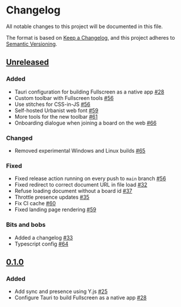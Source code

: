 # Changelog

All notable changes to this project will be documented in this file.

The format is based on [Keep a Changelog](https://keepachangelog.com/en/1.0.0/),
and this project adheres to [Semantic Versioning](https://semver.org/spec/v2.0.0.html).

## [Unreleased]

### Added

- Tauri configuration for building Fullscreen as a native app [#28](https://github.com/interalia-studio/fullscreen/pull/28)
- Custom toolbar with Fullscreen tools [#56](https://github.com/interalia-studio/fullscreen/pull/56)
- Use stitches for CSS-in-JS [#56](https://github.com/interalia-studio/fullscreen/pull/56)
- Self-hosted Urbanist web font [#59](https://github.com/interalia-studio/fullscreen/pull/59)
- More tools for the new toolbar [#61](https://github.com/interalia-studio/fullscreen/pull/61)
- Onboarding dialogue when joining a board on the web [#66](https://github.com/interalia-studio/fullscreen/pull/66)

### Changed

- Removed experimental Windows and Linux builds [#65](https://github.com/interalia-studio/fullscreen/pull/65)

### Fixed

- Fixed release action running on every push to `main` branch [#56](https://github.com/interalia-studio/fullscreen/pull/56)
- Fixed redirect to correct document URL in file load [#32](https://github.com/interalia-studio/fullscreen/pull/32)
- Refuse loading document without a board id [#37](https://github.com/interalia-studio/fullscreen/pull/37)
- Throttle presence updates [#35](https://github.com/interalia-studio/fullscreen/pull/35)
- Fix CI cache [#60](https://github.com/interalia-studio/fullscreen/pull/60)
- Fixed landing page rendering [#59](https://github.com/interalia-studio/fullscreen/pull/59)

### Bits and bobs

- Added a changelog [#33](https://github.com/interalia-studio/fullscreen/pull/33)
- Typescript config [#64](https://github.com/interalia-studio/fullscreen/pull/64)

## [0.1.0]

### Added

- Add sync and presence using Y.js [#25](https://github.com/interalia-studio/fullscreen/pull/25)
- Configure Tauri to build Fullscreen as a native app [#28](https://github.com/interalia-studio/fullscreen/pull/28)

[unreleased]: https://github.com/interalia-studio/fullscreen/compare/v0.1.0...HEAD
[0.1.0]: https://github.com/interalia-studio/fullscreen/releases/tag/v0.1.0

